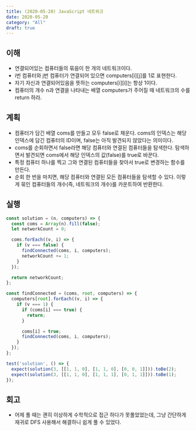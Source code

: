 ```yaml
---
title: (2020-05-20) JavaScript 네트워크
date: 2020-05-20
category: "All"
draft: true
---
```


## 이해

- 연결되어있는 컴퓨터들의 묶음이 한 개의 네트워크이다.
- i번 컴퓨터와 j번 컴퓨터가 연결되어 있으면 computers[i][j]를 1로 표현한다.
- 자기 자신과 연결되어있음을 뜻하는 computers[i][i]는 항상 1이다.
- 컴퓨터의 개수 n과 연결을 나타내는 배열 computers가 주어질 때 네트워크의 수를 return 하라.

## 계획

- 컴퓨터가 담긴 배열 coms를 만들고 모두 false로 채운다. coms의 인덱스는 해당 인덱스에 담긴 컴퓨터의 ID이며, false는 아직 발견되지 않았다는 의미이다.
- coms를 순회하면서 false라면 해당 컴퓨터와 연결된 컴퓨터들을 탐색한다. 탐색하면서 발견되면 coms에서 해당 인덱스의 값(false)를 true로 바꾼다.
- 특정 컴퓨터 하나를 찍고 그와 연결된 컴퓨터들을 찾아서 true로 변경하는 함수를 만든다.
- 순회 한 번을 마치면, 해당 컴퓨터와 연결된 모든 컴퓨터들을 탐색할 수 있다. 이렇게 묶인 컴퓨터들의 개수(즉, 네트워크의 개수)를 카운트하여 반환한다.

## 실행

```javascript
const solution = (n, computers) => {
  const coms = Array(n).fill(false);
  let networkCount = 0;

  coms.forEach((v, i) => {
    if (v === false) {
      findConnected(coms, i, computers);
      networkCount += 1;
    }
  });

  return networkCount;
};

const findConnected = (coms, root, computers) => {
  computers[root].forEach((v, i) => {
    if (v === 1) {
      if (coms[i] === true) {
        return;
      }

      coms[i] = true;
      findConnected(coms, i, computers);
    }
  });
};

test('solution', () => {
  expect(solution(3, [[1, 1, 0], [1, 1, 0], [0, 0, 1]])).toBe(2);
  expect(solution(3, [[1, 1, 0], [1, 1, 1], [0, 1, 1]])).toBe(1);
});
```

## 회고

- 어제 풀 때는 괜히 이상하게 수학적으로 접근 하다가 못풀었었는데, 그냥 간단하게 재귀로 DFS 사용해서 해결하니 쉽게 풀 수 있었다.
